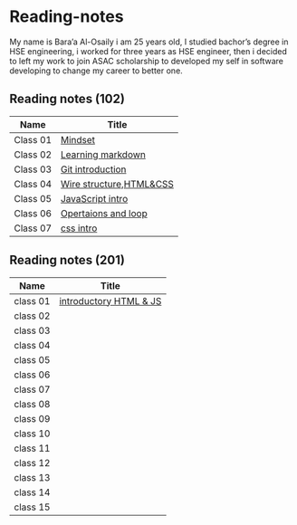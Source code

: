 # Reading-notes 

My name is Bara’a Al-Osaily i am 25 years old, I studied bachor’s degree in HSE engineering, i worked for three years as HSE engineer, then i decided to left my work to join ASAC scholarship to developed my self in software developing to change my career to better one.

## Reading notes (102)

Name|Title
---|---
Class 01|[Mindset](midsit.md)
Class 02|[Learning markdown](read1.md)
Class 03|[Git introduction](read2.md)
Class 04|[Wire structure,HTML&CSS](read3.md)
Class 05|[JavaScript intro](read4.md)
Class 06|[Opertaions and loop](read5.md)
Class 07|[css intro](read6.md)

## Reading notes (201)
Name|Title
---|---
class 01|[introductory HTML & JS](clas01.md)
class 02|
class 03|
class 04|
class 05|
class 06|
class 07|
class 08|
class 09|
class 10|
class 11|
class 12|
class 13|
class 14|
class 15|

